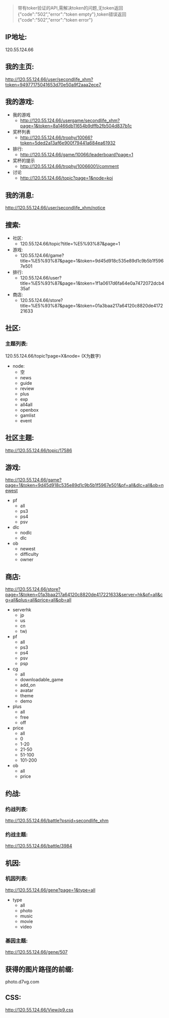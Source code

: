 >带有toker验证的API,需解决token的问题,无token返回{"code":"502","error":"token empty"},token错误返回{"code":"502","error":"token error"}


## IP地址:
120.55.124.66

## 我的主页:
http://120.55.124.66/user/secondlife_xhm?token=94977175041653d70e50a9f2aaa2ece7

## 我的游戏:

- 我的游戏
	- http://120.55.124.66/usergame/secondlife_xhm?page=1&token=8a1466db11654b9dffb2fb504d837b1c
- 奖杯列表
	- http://120.55.124.66/trophy/10066?token=5ded2a13af6e900f79441a684ea61932
- 排行:
	- http://120.55.124.66/game/10066/leaderboard?page=1   	
- 奖杯的提示
	- http://120.55.124.66/trophy/10066001/comment 
- 讨论 
	- http://120.55.124.66/topic?page=1&node=koi  


## 我的消息:
http://120.55.124.66/user/secondlife_xhm/notice

## 搜索:
- 社区:
	- 120.55.124.66/topic?title=%E5%93%87&page=1
- 游戏:
	- 120.55.124.66/game?title=%E5%93%87&page=1&token=9d45d918c535e89d1c9b5b1f5967e501
- 排行:
	- 120.55.124.66/user?title=%E5%93%87&page=1&token=1f1a0617d6fa64e0a7472072dcb435af
- 商店:
	- 120.55.124.66/store?title=%E5%93%87&page=1&token=01a3baa217a64120c8820de417221633

## 社区:
### 主题列表:
120.55.124.66/topic?page=X&node=   (X为数字)

- node: 
	- 空
	- news
	- guide
	- review
	- plus
	- exp
	- all4all
	- openbox
	- gamlist
	- event

## 社区主题:
http://120.55.124.66/topic/17586

## 游戏:
http://120.55.124.66/game?page=1&token=9d45d918c535e89d1c9b5b1f5967e501&pf=all&dlc=all&ob=newest 

- pf
	- all
	- ps3
	- ps4
	- psv										  
- dlc
	- nodlc
	- dlc								  
- ob
	- newest
	- difficulty
	- owner											  

## 商店:
http://120.55.124.66/store?page=1&token=01a3baa217a64120c8820de417221633&server=hk&pf=all&cg=all&plus=all&price=all&ob=all
- serverhk
	- jp
	- us
	- cn
	- tw)
- pf
	- all
	- ps3
	- ps4
	- psv
	- psp
- cg
	- all
	- downloadable_game
	- add_on
	- avatar
	- theme
	- demo
- plus
	- all
	- free
	- off
- price
	- all
	- 0
	- 1-20
	- 21-50
	- 51-100
	- 101-200											  							  
- ob
	- all
	- price	


## 约战:
### 约战列表:
http://120.55.124.66/battle?psnid=secondlife_xhm

### 约战主题:
http://120.55.124.66/battle/3984

## 机因:
### 机因列表:
http://120.55.124.66/gene?page=1&type=all

- type
	- all
	- photo
	- music
	- movie
	- video

### 基因主题:
http://120.55.124.66/gene/507


## 获得的图片路径的前缀:
photo.d7vg.com

## CSS:
http://120.55.124.66/View/p9.css

